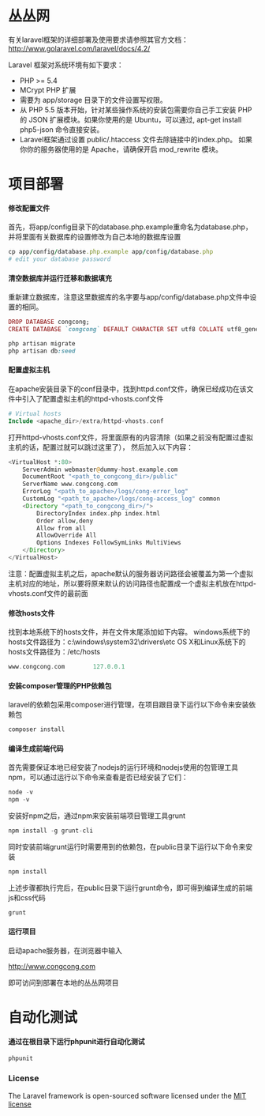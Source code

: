 丛丛网
=========================
有关laravel框架的详细部署及使用要求请参照其官方文档：
http://www.golaravel.com/laravel/docs/4.2/

Laravel 框架对系统环境有如下要求：

* PHP >= 5.4
* MCrypt PHP 扩展
* 需要为 app/storage 目录下的文件设置写权限。
* 从 PHP 5.5 版本开始，针对某些操作系统的安装包需要你自己手工安装 PHP 的 JSON 扩展模块。如果你使用的是 Ubuntu，可以通过,  apt-get install php5-json 命令直接安装。
* Laravel框架通过设置 public/.htaccess 文件去除链接中的index.php。 如果你你的服务器使用的是 Apache，请确保开启 mod_rewrite 模块。

项目部署
=======
#### 修改配置文件
首先，将app/config目录下的database.php.example重命名为database.php，并将里面有关数据库的设置修改为自己本地的数据库设置
```ruby
cp app/config/database.php.example app/config/database.php
# edit your database password
```

#### 清空数据库并运行迁移和数据填充
重新建立数据库，注意这里数据库的名字要与app/config/database.php文件中设置的相同。
``` ruby
DROP DATABASE congcong;
CREATE DATABASE `congcong` DEFAULT CHARACTER SET utf8 COLLATE utf8_general_ci;

php artisan migrate
php artisan db:seed
```

#### 配置虚拟主机
在apache安装目录下的conf目录中，找到httpd.conf文件，确保已经成功在该文件中引入了配置虚拟主机的httpd-vhosts.conf文件
``` php
# Virtual hosts
Include <apache_dir>/extra/httpd-vhosts.conf
```
打开httpd-vhosts.conf文件，将里面原有的内容清除（如果之前没有配置过虚拟主机的话，配置过就可以跳过这里了），
然后加入以下内容：
``` php
<VirtualHost *:80>
	ServerAdmin webmaster@dummy-host.example.com
	DocumentRoot "<path_to_congcong_dir>/public"
	ServerName www.congcong.com
	ErrorLog "<path_to_apache>/logs/cong-error_log"
	CustomLog "<path_to_apache>/logs/cong-access_log" common
	<Directory "<path_to_congcong_dir>/">
		DirectoryIndex index.php index.html
		Order allow,deny
		Allow from all
		AllowOverride All
		Options Indexes FollowSymLinks MultiViews
	</Directory>
</VirtualHost>
```
注意：配置虚拟主机之后，apache默认的服务器访问路径会被覆盖为第一个虚拟主机对应的地址，所以要将原来默认的访问路径也配置成一个虚拟主机放在httpd-vhosts.conf文件的最前面 

#### 修改hosts文件
找到本地系统下的hosts文件，并在文件末尾添加如下内容。
windows系统下的hosts文件路径为：c:\windows\system32\drivers\etc
OS X和Linux系统下的hosts文件路径为：/etc/hosts
``` php
www.congcong.com 		127.0.0.1
```

#### 安装composer管理的PHP依赖包
laravel的依赖包采用composer进行管理，在项目跟目录下运行以下命令来安装依赖包
``` php
composer install
```

#### 编译生成前端代码
首先需要保证本地已经安装了nodejs的运行环境和nodejs使用的包管理工具npm，可以通过运行以下命令来查看是否已经安装了它们：
``` php
node -v
npm -v 
```
安装好npm之后，通过npm来安装前端项目管理工具grunt
``` php
npm install -g grunt-cli
```
同时安装前端grunt运行时需要用到的依赖包，在public目录下运行以下命令来安装
``` php
npm install
```
上述步骤都执行完后，在public目录下运行grunt命令，即可得到编译生成的前端js和css代码
``` php
grunt
```

#### 运行项目
启动apache服务器，在浏览器中输入

http://www.congcong.com

即可访问到部署在本地的丛丛网项目

自动化测试
=======
#### 通过在根目录下运行phpunit进行自动化测试

`phpunit`

### License

The Laravel framework is open-sourced software licensed under the [MIT license](http://opensource.org/licenses/MIT)

